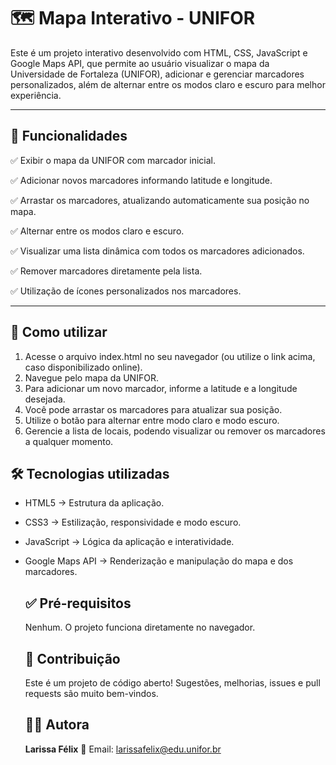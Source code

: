 # 🗺️ Mapa Interativo - UNIFOR

Este é um projeto interativo desenvolvido com HTML, CSS, JavaScript e Google Maps API, que permite ao usuário visualizar o mapa da Universidade de Fortaleza (UNIFOR), adicionar e gerenciar marcadores personalizados, além de alternar entre os modos claro e escuro para melhor experiência.

---

## 🚀 **Funcionalidades**
✅ Exibir o mapa da UNIFOR com marcador inicial.

✅ Adicionar novos marcadores informando latitude e longitude.

✅ Arrastar os marcadores, atualizando automaticamente sua posição no mapa.

✅ Alternar entre os modos claro e escuro.

✅ Visualizar uma lista dinâmica com todos os marcadores adicionados.

✅ Remover marcadores diretamente pela lista.

✅ Utilização de ícones personalizados nos marcadores. 

---

## 📖 **Como utilizar**
1. Acesse o arquivo index.html no seu navegador (ou utilize o link acima, caso disponibilizado online).
2. Navegue pelo mapa da UNIFOR.
3. Para adicionar um novo marcador, informe a latitude e a longitude desejada.
4. Você pode arrastar os marcadores para atualizar sua posição.
5. Utilize o botão para alternar entre modo claro e modo escuro.
6. Gerencie a lista de locais, podendo visualizar ou remover os marcadores a qualquer momento.

## 🛠️ **Tecnologias utilizadas**

- HTML5 → Estrutura da aplicação.
- CSS3 → Estilização, responsividade e modo escuro.
- JavaScript → Lógica da aplicação e interatividade.
- Google Maps API → Renderização e manipulação do mapa e dos marcadores.

  ## ✅ **Pré-requisitos**

  Nenhum. O projeto funciona diretamente no navegador.

  ## 🤝 **Contribuição**

  Este é um projeto de código aberto! Sugestões, melhorias, issues e pull requests são muito bem-vindos.

  ## 👩‍💻 **Autora**
  **Larissa Félix**
  📧 Email: larissafelix@edu.unifor.br
